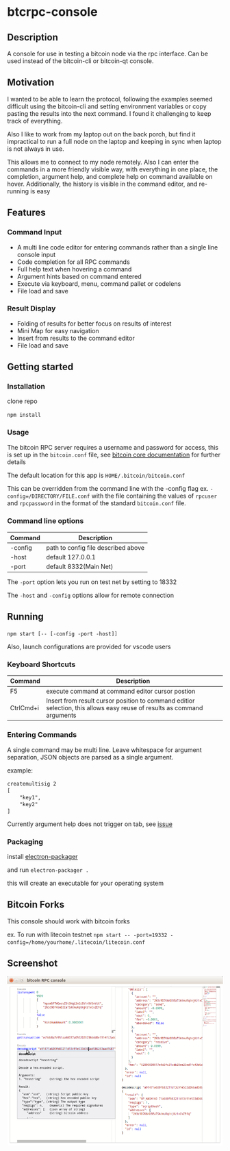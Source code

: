 # btcrpc-console

## Description
A console for use in testing a bitcoin node via the rpc interface.  Can be used instead of the bitcoin-cli or bitcoin-qt console.

## Motivation
I wanted to be able to learn the protocol, following the examples seemed difficult using the
bitcoin-cli and setting environment variables or copy pasting the results into the next command.
I found it challenging to keep track of everything.  

Also I like to work from my laptop out on the back porch, but find it impractical to run
a full node on the laptop and keeping in sync when laptop is not always in use.

This allows me to connect to my node remotely.  Also I can enter the commands in
a more friendly visible way, with everything in one place, the completion, argument help, and 
complete help on command available on hover.  Additionally, the history is visible in the 
command editor, and re-running is easy


## Features
### Command Input
* A multi line code editor for entering commands rather than a single line console input
* Code completion for all RPC commands
* Full help text when hovering a command
* Argument hints based on command entered
* Execute via keyboard, menu, command pallet or codelens
* File load and save

### Result Display
* Folding of results for better focus on results of interest
* Mini Map for easy navigation
* Insert from results to the command editor
* File load and save

## Getting started
### Installation
clone repo

`npm install`

### Usage
The bitcoin RPC server requires a username and password for access, this is set up in the 
`bitcoin.conf` file, see [bitcoin core documentation](https://en.bitcoin.it/wiki/Running_Bitcoin#Bitcoin.conf_Configuration_File) for further details

The default location for this app is `HOME/.bitcoin/bitcoin.conf`

This can be overridden from the command line with the -config flag ex. `-config=/DIRECTORY/FILE.conf` with the file containing the values of `rpcuser` and `rpcpassword` in the format of the standard `bitcoin.conf` file.

### Command line options
| Command | Description                         |
| ------- | -----------                         |
| -config | path to config file described above |
| -host   | default 127.0.0.1                   |
| -port   | default 8332(Main Net)              |

The `-port` option lets you run on test net by setting to 18332

The `-host` and `-config` options allow for remote connection

## Running

`npm start [-- [-config -port -host]]` 

Also, launch configurations are provided for vscode users

### Keyboard Shortcuts
| Command | Description                         |
| ------- | -----------                         |
| F5      | execute command at command editor cursor postion |
| CtrlCmd+i | Insert from result cursor position to command editior selection, this allows easy reuse of results as command arguments

### Entering Commands

A single command may be multi line.  Leave whitespace for argument separation, JSON objects are parsed as a single argument.

example:
```
createmultisig 2
[
    "key1",
    "key2"
]
```
Currently argument help does not trigger on tab, see [issue](https://github.com/Microsoft/monaco-editor/issues/658)

### Packaging
install [electron-packager](https://www.npmjs.com/package/electron-packager)

and run `electron-packager .`

this will create an executable for your operating system

## Bitcoin Forks
This console should work with bitcoin forks

ex. To run with litecoin testnet `npm start -- -port=19332 -config=/home/yourhome/.litecoin/litecoin.conf`

## Screenshot

![screenshot.png](https://github.com/rsbondi/btcrpc-console/blob/master/screenshot.png "What it looks like")
